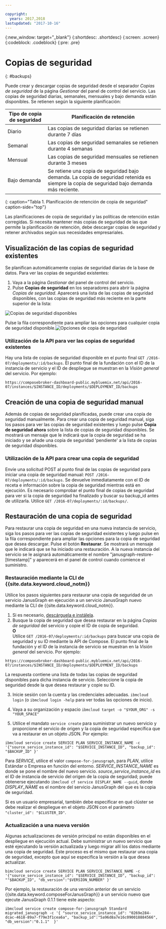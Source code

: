 ```yaml
---

copyright:
  years: 2017,2018
lastupdated: "2017-10-16"
---
```


{:new_window: target="_blank"}
{:shortdesc: .shortdesc}
{:screen: .screen}
{:codeblock: .codeblock}
{:pre: .pre}

# Copias de seguridad
{: #backups}

Puede crear y descargar copias de seguridad desde el separador _Copias de seguridad_ de la página _Gestionar_ del panel de control del servicio. Las copias de seguridad diarias, semanales, mensuales y bajo demanda están disponibles. Se retienen según la siguiente planificación:

Tipo de copia de seguridad|Planificación de retención
----------|-----------
Diario|Las copias de seguridad diarias se retienen durante 7 días
Semanal|Las copias de seguridad semanales se retienen durante 4 semanas
Mensual|Las copias de seguridad mensuales se retienen durante 3 meses
Bajo demanda|Se retiene una copia de seguridad bajo demanda. La copia de seguridad retenida es siempre la copia de seguridad bajo demanda más reciente.
{: caption="Tabla 1. Planificación de retención de copia de seguridad" caption-side="top"}

Las planificaciones de copia de seguridad y las políticas de retención están corregidas. Si necesita mantener más copias de seguridad de las que permite la planificación de retención, debe descargar copias de seguridad y retener archivados según sus necesidades empresariales.

## Visualización de las copias de seguridad existentes

Se planifican automáticamente copias de seguridad diarias de la base de datos. Para ver las copias de seguridad existentes:

1. Vaya a la página _Gestionar_ del panel de control del servicio.
2. Pulse **Copias de seguridad** en los separadores para abrir la página _Copias de seguridad_. Aparecerá una lista de las copias de seguridad disponibles, con las copias de seguridad más reciente en la parte superior de la lista:

  ![Copias de seguridad disponibles](./images/janusgraph-backups-show.png "Una lista de copias de seguridad disponibles, incluida una copia de seguridad pendiente")

Pulse la fila correspondiente para ampliar las opciones para cualquier copia de seguridad disponible.![Opciones de copia de seguridad](./images/janusgraph-backups-options.png "Opciones para una copia de seguridad.") 

### Utilización de la API para ver las copias de seguridad existentes

Hay una lista de copias de seguridad disponible en el punto final `GET /2016-07/deployments/:id/backups`. El punto final de la fundación con el ID de la instancia de servicio y el ID de despliegue se muestran en la _Visión general_ del servicio. Por ejemplo: 
``` 
https://composebroker-dashboard-public.mybluemix.net/api/2016-07/instances/$INSTANCE_ID/deployments/$DEPLOYMENT_ID/backups
```  

## Creación de una copia de seguridad manual

Además de copias de seguridad planificadas, puede crear una copia de seguridad manualmente. Para crear una copia de seguridad manual, siga los pasos para ver las copias de seguridad existentes y luego pulse **Copia de seguridad ahora** sobre la lista de copias de seguridad disponibles. Se mostrará un mensaje que le indicará que la copia de seguridad se ha iniciado y se añade una copia de seguridad 'pendiente' a la lista de copias de seguridad disponibles.

### Utilización de la API para crear una copia de seguridad

Envíe una solicitud POST al punto final de las copias de seguridad para iniciar una copia de seguridad manual: `POST /2016-07/deployments/:id/backups`. Se devuelve inmediatamente con el ID de receta e información sobre la copia de seguridad mientras está en ejecución. Es necesario comprobar el punto final de copias de seguridad para ver si la copia de seguridad ha finalizado y buscar su backup_id antes de utilizarla. Utilice `GET /2016-07/deployments/:id/backups/`.

## Restauración de una copia de seguridad

Para restaurar una copia de seguridad en una nueva instancia de servicio, siga los pasos para ver las copias de seguridad existentes y luego pulse en la fila correspondiente para ampliar las opciones para la copia de seguridad que desea descargar. Pulse el botón **Restaurar**. Se mostrará un mensaje que le indicará que se ha iniciado una restauración. A la nueva instancia del servicio se le asignará automáticamente el nombre "janusgraph-restore-[timestamp]" y aparecerá en el panel de control cuando comience el suministro.

### Restauración mediante la CLI de {{site.data.keyword.cloud_notm}}

Utilice los pasos siguientes para restaurar una copia de seguridad de un servicio JanusGraph en ejecución a un servicio JanusGraph nuevo mediante la CLI de {{site.data.keyword.cloud_notm}}. 
1. Si es necesario, [descárguela e instálela](https://console.{DomainName}/docs/cli/index.html#overview). 
2. Busque la copia de seguridad que desea restaurar en la página _Copias de seguridad_ del servicio y copie el ID de copia de seguridad.  
  **O**  
  Utilice `GET /2016-07/deployments/:id/backups` para buscar una copia de seguridad y su ID mediante la API de Compose. El punto final de la fundación y el ID de la instancia de servicio se muestran en la _Visión general_ del servicio. Por ejemplo: 
  ``` 
  https://composebroker-dashboard-public.mybluemix.net/api/2016-07/instances/$INSTANCE_ID/deployments/$DEPLOYMENT_ID/backups
  ```  
  La respuesta contiene una lista de todas las copias de seguridad disponibles para dicha instancia de servicio. Seleccione la copia de seguridad desde la que desea restaurar y copie su ID.

3. Inicie sesión con la cuenta y las credenciales adecuadas. `ibmcloud login` (o `ibmcloud login -help` para ver todas las opciones de inicio).

4. Vaya a su organización y espacio `ibmcloud target -o "$YOUR_ORG" -s "YOUR_SPACE"`

5. Utilice el mandato `service create` para suministrar un nuevo servicio y proporcione el servicio de origen y la copia de seguridad específica que va a restaurar en un objeto JSON. Por ejemplo:
``` 
ibmcloud service create SERVICE PLAN SERVICE_INSTANCE_NAME -c '{"source_service_instance_id": "$SERVICE_INSTANCE_ID", "backup_id": "$BACKUP_ID" }'
```
  Para _SERVICE_, utilice el valor `compose-for-janusgraph`, para _PLAN_, utilice Estándar o Empresa en función del entorno. _SERVICE\_INSTANCE\_NAME_ es donde se pone el nombre del nuevo servicio. _source\_service\_instance\_id_ es el ID de instancia de servicio del origen de la copia de seguridad; puede obtenerse ejecutando `ibmcloud cf service DISPLAY_NAME --guid`, donde _DISPLAY\_NAME_ es el nombre del servicio JanusGraph del que es la copia de seguridad. 
  
  Si es un usuario empresarial, también debe especificar en qué clúster se debe realizar el despliegue en el objeto JSON con el parámetro `"cluster_id": "$CLUSTER_ID"`.
  
### Actualización a una nueva versión

Algunas actualizaciones de versión principal no están disponibles en el despliegue en ejecución actual. Debe suministrar un nuevo servicio que esté ejecutando la versión actualizada y luego migrar allí los datos mediante una copia de seguridad. Este proceso es el mismo que restaurar una copia de seguridad, excepto que aquí se especifica la versión a la que desea actualizar.

``` 
bimcloud service create SERVICE PLAN SERVICE_INSTANCE_NAME -c '{"source_service_instance_id": "$SERVICE_INSTANCE_ID", "backup_id": ""$BACKUP_ID", "db_version":"$VERSION_NUMBER" }'
```

Por ejemplo, la restauración de una versión anterior de un servicio {{site.data.keyword.composeForJanusGraph}} a un servicio nuevo que ejecute JanusGraph 0.1.1 tiene este aspecto:
```
ibmcloud service create compose-for-janusgraph Standard migrated_janusgraph -c '{ "source_service_instance_id": "0269e284-dcac-4618-89a7-f79e3f1cea6a", "backup_id":"5a96d8a7e16c090018884566", "db_version":"0.1.1"  }'

